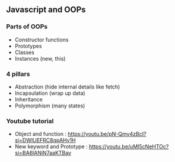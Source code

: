 ## Javascript and OOPs

### Parts of OOPs

- Constructor functions
- Prototypes
- Classes
- Instances (new, this)

### 4 pillars

- Abstraction (hide internal details like fetch)
- Incapsulation (wrap up data)
- Inheritance
- Polymorphism (many states)

### Youtube tutorial

- Object and function : https://youtu.be/pN-Qmv4zBcI?si=DWIUEFRC8qpAHv1H
- New keyword and Prototype : https://youtu.be/uMI5cNeHTOc?si=BA6lANiN7aaKTBav